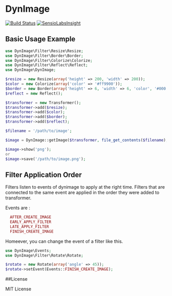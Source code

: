 # DynImage

[![Build Status](https://travis-ci.org/pizzavomito/dynimage.png)](https://travis-ci.org/pizzavomito/dynimage)
[![SensioLabsInsight](https://insight.sensiolabs.com/projects/b79e32da-ab28-4697-b0b6-f3c5b13c07cd/mini.png)](https://insight.sensiolabs.com/projects/b79e32da-ab28-4697-b0b6-f3c5b13c07cd)

## Basic Usage Example

```php
use DynImage\Filter\Resize\Resize;
use DynImage\Filter\Border\Border;
use DynImage\Filter\Colorize\Colorize;
use DynImage\Filter\Reflect\Reflect;
use DynImage\DynImage;

$resize = new Resize(array('height' => 200, 'width' => 200));
$color = new Colorize(array('color' => '#ff9900'));
$border = new Border(array('height' => 6, 'width' => 6, 'color', '#000'));
$reflect = new Reflect();

$transformer = new Transformer();
$transformer->add($resize);
$transformer->add($color);
$transformer->add($border);
$transformer->add($reflect);

$filename = '/path/to/image';

$image = DynImage::getImage($transformer, file_get_contents($filename), $filename);

$image->show('png');
or
$image->save('/path/to/image.png');
```
## Filter Application Order

Filters listen to events of dynimage to apply at the right time. 
Filters that are connected to the same event are applied in the order they were added to transformer.

Events are :
```php
  AFTER_CREATE_IMAGE
  EARLY_APPLY_FILTER
  LATE_APPLY_FILTER
  FINISH_CREATE_IMAGE
```

Homeever, you can change the event of a filter like this.
```php
use DynImage\Events;
use DynImage\Filter\Rotate\Rotate;

$rotate = new Rotate(array('angle' => 45));
$rotate->setEvent(Events::FINISH_CREATE_IMAGE);
```
##License

MIT License
